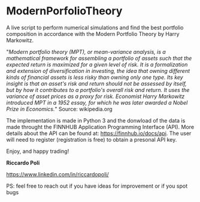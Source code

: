 # ModernPorfolioTheory

A live script to perform numerical simulations and find the best portfolio composition in accordance with the Modern Portfolio Theory by Harry Markowitz.

"*Modern portfolio theory (MPT), or mean-variance analysis, is a mathematical framework for assembling a portfolio of assets such that the expected return is maximized for a given level of risk. It is a formalization and extension of diversification in investing, the idea that owning different kinds of financial assets is less risky than owning only one type. Its key insight is that an asset's risk and return should not be assessed by itself, but by how it contributes to a portfolio's overall risk and return. It uses the variance of asset prices as a proxy for risk. Economist Harry Markowitz introduced MPT in a 1952 essay, for which he was later awarded a Nobel Prize in Economics.*" Source: wikipedia.org

The implementation is made in Python 3 and the donwload of the data is made throught the FINNHUB Application Programming Interface (API). More details about the API can be found at: https://finnhub.io/docs/api. The user will need to register (registration is free) to obtain a presonal API key.

Enjoy, and happy trading!

__Riccardo Poli__

https://www.linkedin.com/in/riccardopoli/


PS: feel free to reach out if you have ideas for improvement or if you spot bugs
